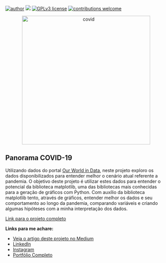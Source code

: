 [![author](https://img.shields.io/badge/author-lstarke-red.svg)](https://www.linkedin.com/in/leandrostarke/) [![](https://img.shields.io/badge/python-3.7+-blue.svg)](https://www.python.org/downloads/release/python-365/) [![GPLv3 license](https://img.shields.io/badge/License-GPLv3-blue.svg)](http://perso.crans.org/besson/LICENSE.html) [![contributions welcome](https://img.shields.io/badge/contributions-welcome-brightgreen.svg?style=flat)](https://github.com/lstarke/analise_de_dados_do_airbnb)

<p align="center">
  <img src="https://images.unsplash.com/photo-1584036561566-baf8f5f1b144?ixlib=rb-1.2.1&ixid=MnwxMjA3fDB8MHxwaG90by1wYWdlfHx8fGVufDB8fHx8&auto=format&fit=crop&w=2232&q=80" alt="covid" height=400px >
</p>

## Panorama COVID-19

Utilizando dados do portal [Our World in Data](https://ourworldindata.org), neste projeto exploro os dados disponibilizados para entender melhor o cenário atual referente a pandemia. O objetivo deste projeto é utilizar estes dados para entender o potencial da biblioteca matplotlib, uma das bibliotecas mais conhecidas para a geração de gráficos com Python. Com auxílio da biblioteca matplotlib tento, através de gráficos, entender melhor os dados e seu comportamento ao longo da pandemia, comparando variáveis e criando algumas hipóteses com a minha interpretação dos dados.

[Link para o projeto completo](https://bit.ly/3RUrZQw)

**Links para me achare:**
* [Veja o artigo deste projeto no Medium](https://bit.ly/3RUrZQw)
* [LinkedIn](https://www.linkedin.com/in/leandrostarke/)
* [Instagram](https://www.instagram.com/leandrostarke/)
* [Portfólio Completo](https://github.com/lstarke/data-science)
